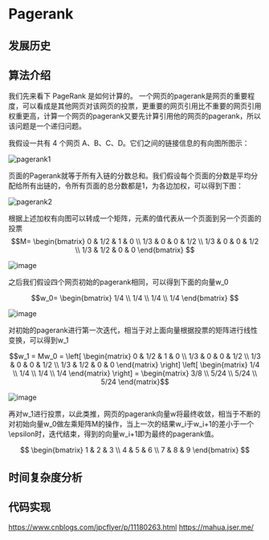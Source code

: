 # Pagerank
## 发展历史

## 算法介绍
我们先来看下 PageRank 是如何计算的。
一个网页的pagerank是网页的重要程度，可以看成是其他网页对该网页的投票，更重要的网页引用比不重要的网页引用权重更高，计算一个网页的pagerank又要先计算引用他的网页的pagerank，所以该问题是一个递归问题。

我假设一共有 4 个网页 A、B、C、D。它们之间的链接信息的有向图所图示：

![pagerank1](https://github.com/zacrossover/python/assets/15845563/06eada68-13c7-40eb-aa17-897085eaf355)


页面的Pagerank就等于所有入链的分数总和。我们假设每个页面的分数是平均分配给所有出链的，令所有页面的总分数都是1，为各边加权，可以得到下图：

![pagerank2](https://github.com/zacrossover/python/assets/15845563/5f9e4ecf-eb88-43bb-a192-11fadf0e7d67)

根据上述加权有向图可以转成一个矩阵，元素的值代表从一个页面到另一个页面的投票
$$M=
\begin{bmatrix}
0 & 1/2 & 1 & 0 \\
1/3 & 0 & 0 & 1/2 \\
1/3 & 0 & 0 & 1/2 \\
1/3 & 1/2 & 0 & 0 
\end{bmatrix}
$$


![image](https://github.com/zacrossover/python/assets/15845563/73ccd92a-76a6-4df9-8551-dabbadb16076)

之后我们假设四个网页初始的pagerank相同，可以得到下面的向量w_0

$$w_0=
\begin{bmatrix}
1/4 \\
1/4 \\
1/4 \\
1/4
\end{bmatrix}
$$

![image](https://github.com/zacrossover/python/assets/15845563/b90c33b2-7a0b-4abc-bb19-482eb8c4a966)

对初始的pagerank进行第一次迭代，相当于对上面向量根据投票的矩阵进行线性变换，可以得到w_1

$$w_1 = Mw_0 = \left[
 \begin{matrix}
0 & 1/2 & 1 & 0 \\
1/3 & 0 & 0 & 1/2 \\
1/3 & 0 & 0 & 1/2 \\
1/3 & 1/2 & 0 & 0 
  \end{matrix}
  \right] \left[
 \begin{matrix}
1/4 \\
1/4 \\
1/4 \\
1/4
  \end{matrix}
  \right] =  \begin{matrix}
3/8 \\
5/24 \\
5/24 \\
5/24
  \end{matrix}$$


![image](https://github.com/zacrossover/python/assets/15845563/1805ea1e-4479-4c53-81df-f2276f1ff13a)

再对w_1进行投票，以此类推，网页的pagerank向量w将最终收敛，相当于不断的对初始向量w_0做左乘矩阵M的操作，当上一次的结果w_i于w_i+1的差小于一个\epsilon时，迭代结束，得到的向量w_i+1即为最终的pagerank值。

$$
\begin{bmatrix}
1 & 2 & 3 \\
4 & 5 & 6 \\
7 & 8 & 9
\end{bmatrix}
$$



## 时间复杂度分析

## 代码实现

https://www.cnblogs.com/jpcflyer/p/11180263.html
https://mahua.jser.me/
